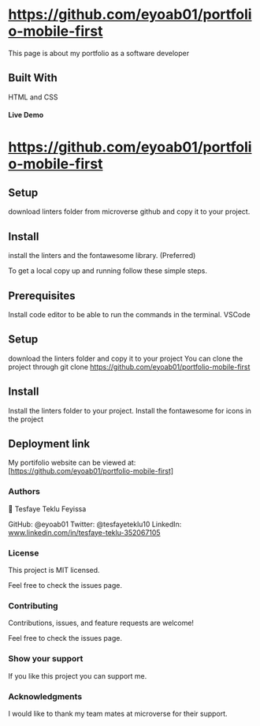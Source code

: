 # https://github.com/eyoab01/portfolio-mobile-first
This page is about my portfolio as a software developer

## Built With
HTML and CSS

#### Live Demo

# https://github.com/eyoab01/portfolio-mobile-first


## Setup
download linters folder from microverse github and copy it to your project.

## Install
install the linters and the fontawesome library. (Preferred)

To get a local copy up and running follow these simple steps.

## Prerequisites
Install code editor to be able to run the commands in the terminal. VSCode 
## Setup
 download the linters folder and copy it to your project You can clone the project through git clone https://github.com/eyoab01/portfolio-mobile-first

## Install
Install the linters folder to your project. Install the fontawesome for icons in the project 

## Deployment link

My portifolio website can be viewed at:  [https://github.com/eyoab01/portfolio-mobile-first]


### Authors
👤 Tesfaye Teklu Feyissa

GitHub: @eyoab01
Twitter: @tesfayeteklu10
LinkedIn: www.linkedin.com/in/tesfaye-teklu-352067105

### License
This project is MIT licensed.

Feel free to check the issues page.

### Contributing
Contributions, issues, and feature requests are welcome!

Feel free to check the issues page.


### Show your support
If you like this project you can support me.

### Acknowledgments

I would like to thank my team mates at microverse for their support.
